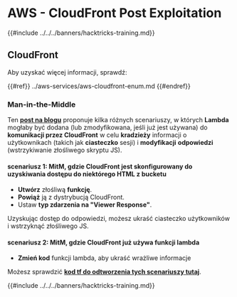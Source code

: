 # AWS - CloudFront Post Exploitation

{{#include ../../../banners/hacktricks-training.md}}

## CloudFront

Aby uzyskać więcej informacji, sprawdź:

{{#ref}}
../aws-services/aws-cloudfront-enum.md
{{#endref}}

### Man-in-the-Middle

Ten [**post na blogu**](https://medium.com/@adan.alvarez/how-attackers-can-misuse-aws-cloudfront-access-to-make-it-rain-cookies-acf9ce87541c) proponuje kilka różnych scenariuszy, w których **Lambda** mogłaby być dodana (lub zmodyfikowana, jeśli już jest używana) do **komunikacji przez CloudFront** w celu **kradzieży** informacji o użytkownikach (takich jak **ciasteczko** sesji) i **modyfikacji** **odpowiedzi** (wstrzykiwanie złośliwego skryptu JS).

#### scenariusz 1: MitM, gdzie CloudFront jest skonfigurowany do uzyskiwania dostępu do niektórego HTML z bucketu

- **Utwórz** złośliwą **funkcję**.
- **Powiąż** ją z dystrybucją CloudFront.
- Ustaw **typ zdarzenia na "Viewer Response"**.

Uzyskując dostęp do odpowiedzi, możesz ukraść ciasteczko użytkowników i wstrzyknąć złośliwego JS.

#### scenariusz 2: MitM, gdzie CloudFront już używa funkcji lambda

- **Zmień kod** funkcji lambda, aby ukraść wrażliwe informacje

Możesz sprawdzić [**kod tf do odtworzenia tych scenariuszy tutaj**](https://github.com/adanalvarez/AWS-Attack-Scenarios/tree/main).

{{#include ../../../banners/hacktricks-training.md}}
